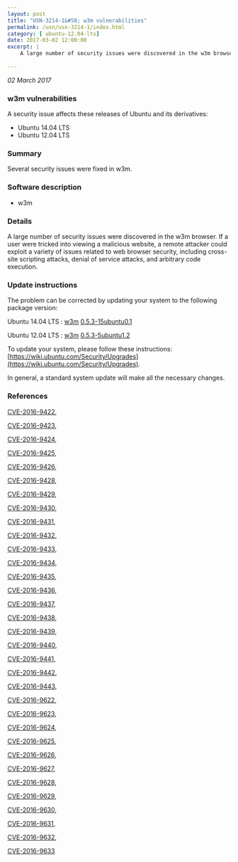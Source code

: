 ```yaml
---
layout: post
title: "USN-3214-1&#58; w3m vulnerabilities"
permalink: /usn/usn-3214-1/index.html
category: [ ubuntu-12.04-lts]
date: 2017-03-02 12:00:00
excerpt: |
    A large number of security issues were discovered in the w3m browser. If a user were tricked into viewing a malicious website, a remote attacker could exploit a variety of issues related to web browser security, including cross-site scripting attacks, denial of service attacks, and arbitrary code execution. 
    
--- 
```

 
 

*02 March 2017*

### w3m vulnerabilities

A security issue affects these releases of Ubuntu and its derivatives:

* Ubuntu 14.04 LTS
* Ubuntu 12.04 LTS

### Summary

Several security issues were fixed in w3m. 

### Software description

* w3m 

### Details

A large number of security issues were discovered in the w3m browser. If a user were tricked into viewing a malicious website, a remote attacker could exploit a variety of issues related to web browser security, including cross-site scripting attacks, denial of service attacks, and arbitrary code execution. 

### Update instructions

The problem can be corrected by updating your system to the following package version:

Ubuntu 14.04 LTS
 : [w3m](https://launchpad.net/ubuntu/+source/w3m) <span> [0.5.3-15ubuntu0.1](https://launchpad.net/ubuntu/+source/w3m/0.5.3-15ubuntu0.1) </span> 

Ubuntu 12.04 LTS
 : [w3m](https://launchpad.net/ubuntu/+source/w3m) <span> [0.5.3-5ubuntu1.2](https://launchpad.net/ubuntu/+source/w3m/0.5.3-5ubuntu1.2) </span> 

To update your system, please follow these instructions: [https://wiki.ubuntu.com/Security/Upgrades](https://wiki.ubuntu.com/Security/Upgrades).

In general, a standard system update will make all the necessary changes. 

### References

 
 [CVE-2016-9422](http://people.ubuntu.com/~ubuntu-security/cve/CVE-2016-9422), 

 [CVE-2016-9423](http://people.ubuntu.com/~ubuntu-security/cve/CVE-2016-9423), 

 [CVE-2016-9424](http://people.ubuntu.com/~ubuntu-security/cve/CVE-2016-9424), 

 [CVE-2016-9425](http://people.ubuntu.com/~ubuntu-security/cve/CVE-2016-9425), 

 [CVE-2016-9426](http://people.ubuntu.com/~ubuntu-security/cve/CVE-2016-9426), 

 [CVE-2016-9428](http://people.ubuntu.com/~ubuntu-security/cve/CVE-2016-9428), 

 [CVE-2016-9429](http://people.ubuntu.com/~ubuntu-security/cve/CVE-2016-9429), 

 [CVE-2016-9430](http://people.ubuntu.com/~ubuntu-security/cve/CVE-2016-9430), 

 [CVE-2016-9431](http://people.ubuntu.com/~ubuntu-security/cve/CVE-2016-9431), 

 [CVE-2016-9432](http://people.ubuntu.com/~ubuntu-security/cve/CVE-2016-9432), 

 [CVE-2016-9433](http://people.ubuntu.com/~ubuntu-security/cve/CVE-2016-9433), 

 [CVE-2016-9434](http://people.ubuntu.com/~ubuntu-security/cve/CVE-2016-9434), 

 [CVE-2016-9435](http://people.ubuntu.com/~ubuntu-security/cve/CVE-2016-9435), 

 [CVE-2016-9436](http://people.ubuntu.com/~ubuntu-security/cve/CVE-2016-9436), 

 [CVE-2016-9437](http://people.ubuntu.com/~ubuntu-security/cve/CVE-2016-9437), 

 [CVE-2016-9438](http://people.ubuntu.com/~ubuntu-security/cve/CVE-2016-9438), 

 [CVE-2016-9439](http://people.ubuntu.com/~ubuntu-security/cve/CVE-2016-9439), 

 [CVE-2016-9440](http://people.ubuntu.com/~ubuntu-security/cve/CVE-2016-9440), 

 [CVE-2016-9441](http://people.ubuntu.com/~ubuntu-security/cve/CVE-2016-9441), 

 [CVE-2016-9442](http://people.ubuntu.com/~ubuntu-security/cve/CVE-2016-9442), 

 [CVE-2016-9443](http://people.ubuntu.com/~ubuntu-security/cve/CVE-2016-9443), 

 [CVE-2016-9622](http://people.ubuntu.com/~ubuntu-security/cve/CVE-2016-9622), 

 [CVE-2016-9623](http://people.ubuntu.com/~ubuntu-security/cve/CVE-2016-9623), 

 [CVE-2016-9624](http://people.ubuntu.com/~ubuntu-security/cve/CVE-2016-9624), 

 [CVE-2016-9625](http://people.ubuntu.com/~ubuntu-security/cve/CVE-2016-9625), 

 [CVE-2016-9626](http://people.ubuntu.com/~ubuntu-security/cve/CVE-2016-9626), 

 [CVE-2016-9627](http://people.ubuntu.com/~ubuntu-security/cve/CVE-2016-9627), 

 [CVE-2016-9628](http://people.ubuntu.com/~ubuntu-security/cve/CVE-2016-9628), 

 [CVE-2016-9629](http://people.ubuntu.com/~ubuntu-security/cve/CVE-2016-9629), 

 [CVE-2016-9630](http://people.ubuntu.com/~ubuntu-security/cve/CVE-2016-9630), 

 [CVE-2016-9631](http://people.ubuntu.com/~ubuntu-security/cve/CVE-2016-9631), 

 [CVE-2016-9632](http://people.ubuntu.com/~ubuntu-security/cve/CVE-2016-9632), 

 [CVE-2016-9633](http://people.ubuntu.com/~ubuntu-security/cve/CVE-2016-9633)
 

